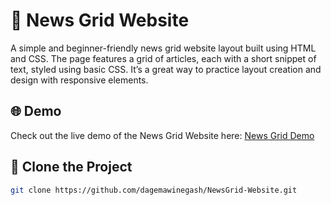 # 📰 News Grid Website

A simple and beginner-friendly news grid website layout built using HTML and CSS. The page features a grid of articles, each with a short snippet of text, styled using basic CSS. It’s a great way to practice layout creation and design with responsive elements.

## 🌐 Demo

Check out the live demo of the News Grid Website here: [News Grid Demo](https://news-grid-website-new.vercel.app/)

## 🚀 Clone the Project

   ```bash
   git clone https://github.com/dagemawinegash/NewsGrid-Website.git
